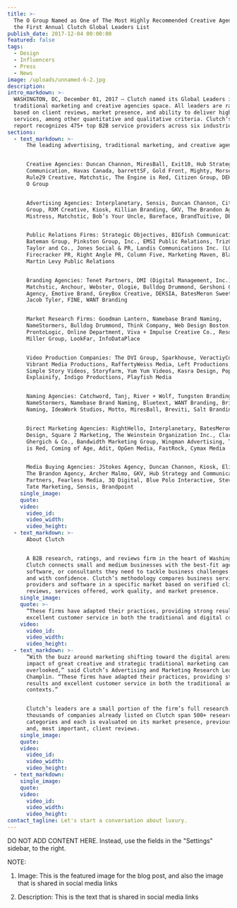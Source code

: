 ```yaml
---
title: >-
  The O Group Named as One of The Most Highly Recommended Creative Agencies in
  the First Annual Clutch Global Leaders List
publish_date: 2017-12-04 00:00:00
featured: false
tags:
  - Design
  - Influencers
  - Press
  - News
image: /uploads/unnamed-6-2.jpg
description:
intro_markdown: >-
  WASHINGTON, DC, December 01, 2017 – Clutch named its Global Leaders in the
  traditional marketing and creative agencies space. All leaders are ranked
  based on client reviews, market presence, and ability to deliver high-quality
  services, among other quantitative and qualitative criteria. Clutch’s annual
  report recognizes 475+ top B2B service providers across six industries.
sections:
  - text_markdown: >-
      The leading advertising, traditional marketing, and creative agencies are:


      Creative Agencies: Duncan Channon, MiresBall, Exit10, Hub Strategy and
      Communication, Havas Canada, barrettSF, Gold Front, Mighty, Morsekode,
      Rule29 Creative, Matchstic, The Engine is Red, Citizen Group, DEKSIA, The
      O Group


      Advertising Agencies: Interplanetary, Sensis, Duncan Channon, Citizen
      Group, RXM Creative, Kiosk, Killian Branding, GKV, The Brandon Agency,
      Mistress, Matchstic, Bob’s Your Uncle, Bareface, BrandTuitive, DEKSIA


      Public Relations Firms: Strategic Objectives, BIGfish Communications,
      Bateman Group, Pinkston Group, Inc., EMSI Public Relations, TrizCom PR,
      Taylor and Co., Jones Social & PR, Landis Communications Inc. (LCI),
      Firecracker PR, Right Angle PR, Column Five, Marketing Maven, Blaze PR,
      Martin Levy Public Relations


      Branding Agencies: Tenet Partners, DMI (Digital Management, Inc.),
      Matchstic, Anchour, Webster, Ologie, Bulldog Drummond, Gershoni Creative
      Agency, Emotive Brand, GreyBox Creative, DEKSIA, BatesMeron Sweet Design,
      Jacob Tyler, FINE, WANT Branding


      Market Research Firms: Goodman Lantern, Namebase Brand Naming,
      NameStormers, Bulldog Drummond, Think Company, Web Design Boston, Sensis,
      ProntoLogic, Online Department, Viva + Impulse Creative Co., Resound, The
      Miller Group, LookFar, InfoDataPlace


      Video Production Companies: The DVI Group, Sparkhouse, VeractiyColab,
      Vibrant Media Productions, RaffertyWeiss Media, Left Productions, Ydraw,
      Simple Story Videos, Storyfarm, Yum Yum Videos, Kasra Design, Pop Video,
      Explainify, Indigo Productions, Playfish Media


      Naming Agencies: Catchword, Tanj, River + Wolf, Tungsten Branding, Zinzin,
      NameStormers, Namebase Brand Naming, Bluetext, WANT Branding, Brighter
      Naming, IdeaWork Studios, Motto, MiresBall, Breviti, Salt Branding


      Direct Marketing Agencies: RightHello, Interplanetary, BatesMeron Sweet
      Design, Square 2 Marketing, The Weinstein Organization Inc., Clarke, Inc.,
      Ghergich & Co., Bandwidth Marketing Group, Wingman Advertising, The Engine
      is Red, Coming of Age, Adit, OpGen Media, FastRock, Cymax Media


      Media Buying Agencies: JStokes Agency, Duncan Channon, Kiosk, Elite SEM,
      The Brandon Agency, Archer Malmo, GKV, Hub Strategy and Communication, DMi
      Partners, Fearless Media, 3Q Digital, Blue Polo Interactive, Stevens &
      Tate Marketing, Sensis, Brandpoint
    single_image:
    quote:
    video:
      video_id:
      video_width:
      video_height:
  - text_markdown: >-
      About Clutch


      A B2B research, ratings, and reviews firm in the heart of Washington, DC,
      Clutch connects small and medium businesses with the best-fit agencies,
      software, or consultants they need to tackle business challenges together
      and with confidence. Clutch’s methodology compares business service
      providers and software in a specific market based on verified client
      reviews, services offered, work quality, and market presence.
    single_image:
    quote: >-
      “These firms have adapted their practices, providing strong results and
      excellent customer service in both the traditional and digital contexts.”
    video:
      video_id:
      video_width:
      video_height:
  - text_markdown: >-
      “With the buzz around marketing shifting toward the digital arena, the
      impact of great creative and strategic traditional marketing can be
      overlooked,” said Clutch’s Advertising and Marketing Research Lead Kimmie
      Champlin. “These firms have adapted their practices, providing strong
      results and excellent customer service in both the traditional and digital
      contexts.”


      Clutch’s leaders are a small portion of the firm’s full research. The
      thousands of companies already listed on Clutch span 500+ research
      categories and each is evaluated on its market presence, previous work,
      and, most important, client reviews.
    single_image:
    quote:
    video:
      video_id:
      video_width:
      video_height:
  - text_markdown:
    single_image:
    quote:
    video:
      video_id:
      video_width:
      video_height:
contact_tagline: Let's start a conversation about luxury.
---
```



DO NOT ADD CONTENT HERE. Instead, use the fields in the "Settings" sidebar, to the right.

NOTE:

1. Image: This is the featured image for the blog post, and also the image that is shared in social media links

2. Description: This is the text that is shared in social media links